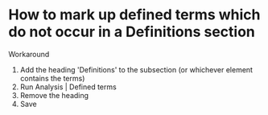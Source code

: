 # How to mark up defined terms which do not occur in a Definitions section

Workaround

1. Add the heading 'Definitions' to the subsection (or whichever element contains the terms)
2. Run Analysis | Defined terms
3. Remove the heading
4. Save




